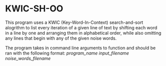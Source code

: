 # KWIC-SH-OO
This program uses a KWIC (Key-Word-In-Context) search-and-sort alogrithm to list every iteration of a given line of text by shifting each word in a line by one and arranging them in alphabetical order, while also omitting  any lines that begin with any of the given noise words.

The program takes in command line arguments to function and should be ran with the following format: 
*program_name input_filename noise_words_filename*
